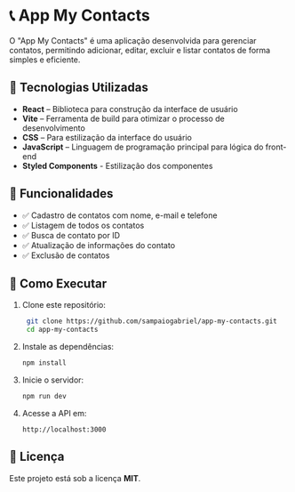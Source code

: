 # 📞 App My Contacts

O "App My Contacts" é uma aplicação desenvolvida para gerenciar contatos, permitindo adicionar, editar, excluir e listar contatos de forma simples e eficiente.

## 🚀 Tecnologias Utilizadas  

- **React** – Biblioteca para construção da interface de usuário
- **Vite** – Ferramenta de build para otimizar o processo de desenvolvimento
- **CSS** – Para estilização da interface do usuário
- **JavaScript** – Linguagem de programação principal para lógica do front-end
- **Styled Components** - Estilização dos componentes

## 📌 Funcionalidades  

- ✅ Cadastro de contatos com nome, e-mail e telefone
- ✅ Listagem de todos os contatos
- ✅ Busca de contato por ID
- ✅ Atualização de informações do contato
- ✅ Exclusão de contatos 

## 🔧 Como Executar  

1. Clone este repositório:  
   ```bash
    git clone https://github.com/sampaiogabriel/app-my-contacts.git
    cd app-my-contacts
   ```

2. Instale as dependências:  
   ```bash
   npm install
   ```

3. Inicie o servidor:  
   ```bash
   npm run dev
   ```

4. Acesse a API em:  
   ```
   http://localhost:3000
   ```

## 📝 Licença  

Este projeto está sob a licença **MIT**.  

